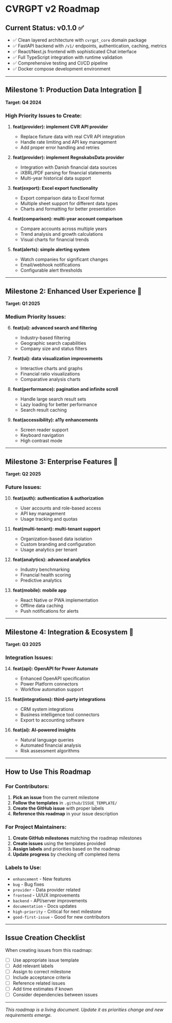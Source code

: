 # CVRGPT v2 Roadmap

## Current Status: v0.1.0 ✅
- ✅ Clean layered architecture with `cvrgpt_core` domain package
- ✅ FastAPI backend with `/v1/` endpoints, authentication, caching, metrics
- ✅ React/Next.js frontend with sophisticated Chat interface
- ✅ Full TypeScript integration with runtime validation
- ✅ Comprehensive testing and CI/CD pipeline
- ✅ Docker compose development environment

---

## Milestone 1: Production Data Integration 🎯
**Target: Q4 2024**

### High Priority Issues to Create:
1. **feat(provider): implement CVR API provider**
   - Replace fixture data with real CVR API integration
   - Handle rate limiting and API key management
   - Add proper error handling and retries

2. **feat(provider): implement RegnskabsData provider**
   - Integration with Danish financial data sources
   - iXBRL/PDF parsing for financial statements
   - Multi-year historical data support

3. **feat(export): Excel export functionality**
   - Export comparison data to Excel format
   - Multiple sheet support for different data types
   - Charts and formatting for better presentation

4. **feat(comparison): multi-year account comparison**
   - Compare accounts across multiple years
   - Trend analysis and growth calculations
   - Visual charts for financial trends

5. **feat(alerts): simple alerting system**
   - Watch companies for significant changes
   - Email/webhook notifications
   - Configurable alert thresholds

---

## Milestone 2: Enhanced User Experience 🎨
**Target: Q1 2025**

### Medium Priority Issues:
6. **feat(ui): advanced search and filtering**
   - Industry-based filtering
   - Geographic search capabilities
   - Company size and status filters

7. **feat(ui): data visualization improvements**
   - Interactive charts and graphs
   - Financial ratio visualizations
   - Comparative analysis charts

8. **feat(performance): pagination and infinite scroll**
   - Handle large search result sets
   - Lazy loading for better performance
   - Search result caching

9. **feat(accessibility): a11y enhancements**
   - Screen reader support
   - Keyboard navigation
   - High contrast mode

---

## Milestone 3: Enterprise Features 🏢
**Target: Q2 2025**

### Future Issues:
10. **feat(auth): authentication & authorization**
    - User accounts and role-based access
    - API key management
    - Usage tracking and quotas

11. **feat(multi-tenant): multi-tenant support**
    - Organization-based data isolation
    - Custom branding and configuration
    - Usage analytics per tenant

12. **feat(analytics): advanced analytics**
    - Industry benchmarking
    - Financial health scoring
    - Predictive analytics

13. **feat(mobile): mobile app**
    - React Native or PWA implementation
    - Offline data caching
    - Push notifications for alerts

---

## Milestone 4: Integration & Ecosystem 🔌
**Target: Q3 2025**

### Integration Issues:
14. **feat(api): OpenAPI for Power Automate**
    - Enhanced OpenAPI specification
    - Power Platform connectors
    - Workflow automation support

15. **feat(integrations): third-party integrations**
    - CRM system integrations
    - Business intelligence tool connectors
    - Export to accounting software

16. **feat(ai): AI-powered insights**
    - Natural language queries
    - Automated financial analysis
    - Risk assessment algorithms

---

## How to Use This Roadmap

### For Contributors:
1. **Pick an issue** from the current milestone
2. **Follow the templates** in `.github/ISSUE_TEMPLATE/`
3. **Create the GitHub issue** with proper labels
4. **Reference this roadmap** in your issue description

### For Project Maintainers:
1. **Create GitHub milestones** matching the roadmap milestones
2. **Create issues** using the templates provided
3. **Assign labels** and priorities based on the roadmap
4. **Update progress** by checking off completed items

### Labels to Use:
- `enhancement` - New features
- `bug` - Bug fixes
- `provider` - Data provider related
- `frontend` - UI/UX improvements
- `backend` - API/server improvements
- `documentation` - Docs updates
- `high-priority` - Critical for next milestone
- `good-first-issue` - Good for new contributors

---

## Issue Creation Checklist

When creating issues from this roadmap:

- [ ] Use appropriate issue template
- [ ] Add relevant labels
- [ ] Assign to correct milestone
- [ ] Include acceptance criteria
- [ ] Reference related issues
- [ ] Add time estimates if known
- [ ] Consider dependencies between issues

---

*This roadmap is a living document. Update it as priorities change and new requirements emerge.*
